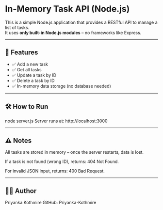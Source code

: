 # In-Memory Task API (Node.js)

This is a simple Node.js application that provides a RESTful API to manage a list of tasks.  
It uses **only built-in Node.js modules** – no frameworks like Express.

---

## 🚀 Features

- ✅ Add a new task
- ✅ Get all tasks
- ✅ Update a task by ID
- ✅ Delete a task by ID
- ✅ In-memory data storage (no database needed)

---

## 🛠️ How to Run

node server.js
Server runs at: http://localhost:3000

---

## ⚠️ Notes
All tasks are stored in memory – once the server restarts, data is lost.

If a task is not found (wrong ID), returns: 404 Not Found.

For invalid JSON input, returns: 400 Bad Request.

---


## 👩‍💻 Author

Priyanka Kothmire
GitHub: Priyanka-Kothmire




